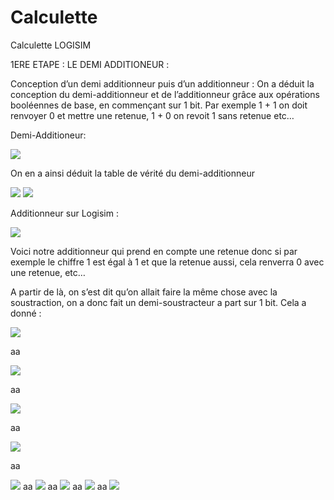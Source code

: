 # Calculette
Calculette LOGISIM

1ERE ETAPE : LE DEMI ADDITIONEUR :

Conception d’un demi additionneur puis d’un additionneur :
On a déduit la conception du demi-additionneur et de l’additionneur grâce aux opérations booléennes de base, en commençant sur 1 bit. 
Par exemple 1 + 1 on doit renvoyer 0 et mettre une retenue, 1 + 0 on revoit 1 sans retenue etc…

Demi-Additioneur: 

![](1.png)

On en a ainsi déduit la table de vérité du demi-additionneur

![](2.png)
![](3.png)

Additionneur sur Logisim :

![](4.png)

Voici notre additionneur qui prend en compte une retenue donc si par exemple le chiffre 1 est égal à 1 et que la retenue aussi, cela renverra 0 avec une retenue, etc…

A partir de là, on s’est dit qu’on allait faire la même chose avec la soustraction, on a donc fait un demi-soustracteur a part sur 1 bit. Cela a donné :

![](5.png)

aa

![](6.png)

aa

![](7.png)

aa

![](8.png)

aa

![](9.png)
aa
![](10.png)
aa
![](11.png)
aa
![](12.png)
aa
![](13.png)

